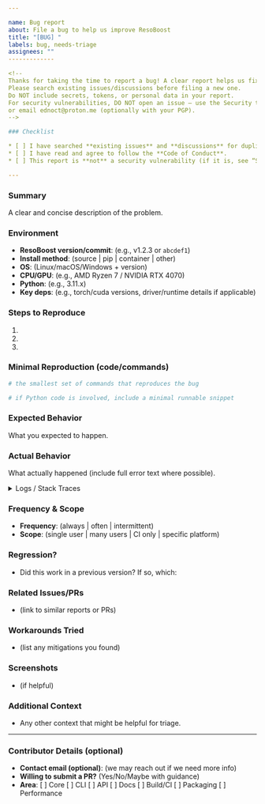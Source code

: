 ```yaml
---

name: Bug report
about: File a bug to help us improve ResoBoost
title: "[BUG] "
labels: bug, needs-triage
assignees: ""
-------------

<!--
Thanks for taking the time to report a bug! A clear report helps us fix things faster.
Please search existing issues/discussions before filing a new one.
Do NOT include secrets, tokens, or personal data in your report.
For security vulnerabilities, DO NOT open an issue — use the Security tab's private report
or email ednoct@proton.me (optionally with your PGP).
-->

### Checklist

* [ ] I have searched **existing issues** and **discussions** for duplicates.
* [ ] I have read and agree to follow the **Code of Conduct**.
* [ ] This report is **not** a security vulnerability (if it is, see “Security” above).

---
```


### Summary

A clear and concise description of the problem.

### Environment

* **ResoBoost version/commit**: (e.g., v1.2.3 or `abcdef1`)
* **Install method**: (source | pip | container | other)
* **OS**: (Linux/macOS/Windows + version)
* **CPU/GPU**: (e.g., AMD Ryzen 7 / NVIDIA RTX 4070)
* **Python**: (e.g., 3.11.x)
* **Key deps**: (e.g., torch/cuda versions, driver/runtime details if applicable)

### Steps to Reproduce

1.
2.
3.

### Minimal Reproduction (code/commands)

```bash
# the smallest set of commands that reproduces the bug
```

```python
# if Python code is involved, include a minimal runnable snippet
```

### Expected Behavior

What you expected to happen.

### Actual Behavior

What actually happened (include full error text where possible).

<details>
<summary>Logs / Stack Traces</summary>

```
# paste logs here (trim to the relevant section if large)
```

</details>

### Frequency & Scope

* **Frequency**: (always | often | intermittent)
* **Scope**: (single user | many users | CI only | specific platform)

### Regression?

* Did this work in a previous version? If so, which:

### Related Issues/PRs

* (link to similar reports or PRs)

### Workarounds Tried

* (list any mitigations you found)

### Screenshots

* (if helpful)

### Additional Context

* Any other context that might be helpful for triage.

---

### Contributor Details (optional)

* **Contact email (optional)**: (we may reach out if we need more info)
* **Willing to submit a PR?** (Yes/No/Maybe with guidance)
* **Area**: \[ ] Core  \[ ] CLI  \[ ] API  \[ ] Docs  \[ ] Build/CI  \[ ] Packaging  \[ ] Performance

<!--
Triage notes (maintainers):
- Confirm repro; label with area + severity.
- Link advisory if the issue has security implications.
- If repro requires private data, request a sanitised example.
-->
